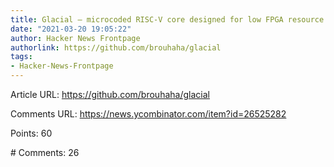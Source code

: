 ```yaml
---
title: Glacial – microcoded RISC-V core designed for low FPGA resource utilization
date: "2021-03-20 19:05:22"
author: Hacker News Frontpage
authorlink: https://github.com/brouhaha/glacial
tags:
- Hacker-News-Frontpage
---
```


<p>Article URL: <a href="https://github.com/brouhaha/glacial">https://github.com/brouhaha/glacial</a></p>
<p>Comments URL: <a href="https://news.ycombinator.com/item?id=26525282">https://news.ycombinator.com/item?id=26525282</a></p>
<p>Points: 60</p>
<p># Comments: 26</p>
